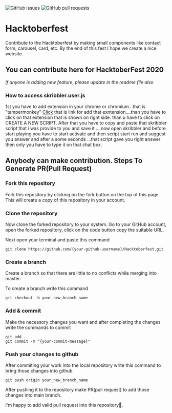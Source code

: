 ![GitHub issues](https://img.shields.io/github/issues/sanchitbajaj02/Hacktoberfest)
![GitHub pull requests](https://img.shields.io/github/issues-pr/sanchitbajaj02/Hacktoberfest?color=green)


# Hacktoberfest

Contribute to the Hacktoberfest by making small components like contact form, carousel, card, etc.
By the end of this fest I hope we create a nice website.

## You can contribute here for HacktoberFest 2020

<i>If anyone is adding new feature, please update in the readme file also</i>

### How to access skribbler.user.js
1st you have to add extension in your chrome or chromium...that is "tampermonkey" <a href="https://chrome.google.com/webstore/detail/tampermonkey/dhdgffkkebhmkfjojejmpbldmpobfkfo?hl=en">Click</a> that is link for add that exntension....than you have to click on that extension that is shown on right side. than u have to click on CREATE A NEW SCRIPT. After that you have to copy and paste that skribbler script that i was provide to you and save it ....now open skribbler and before start playing you have to start activate and then script start run and suggest you answer and after a some seconds ...that script gave you right answer then only you have to type it on that chat box. 

## Anybody can make contribution. Steps To Generate PR(Pull Request)

### Fork this repository

Fork this repository by clicking on the fork button on the top of this page. This will create a copy of this repository in your account.

### Clone the repository

Now clone the forked repository to your system. Go to your GitHub account, open the forked repository, click on the code button copy the suitable URL.

Next open your terminal and paste this command
<pre>
<code>git clone https://github.com/{your-github-username}/Hacktoberfest.git</code>
</pre>

### Create a branch

Create a branch so that there are little to no conflicts while merging into master.

To create a branch write this command
<pre>
<code>git checkout -b your_new_branch_name</code>
</pre>

### Add & commit

Make the necessory changes you want and after completing the changes write the commands to commit
<pre>
<code>git add .</code>
<code>git commit -m "{your-commit-message}"</code>
</pre>

### Push your changes to github

After commiting your work into the local repository write this command to bring those changes into github

<pre>
<code>git push origin your_new_branch_name</code>
</pre>

After pushing it to the repository make PR(pull request) to add those changes into main branch.

I'm happy to add valid pull request into this repository🥰.
